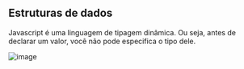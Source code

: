 ## Estruturas de dados
   Javascript é uma linguagem de tipagem dinâmica.
   Ou seja, antes de declarar um valor, você não pode especifica o tipo dele.

![image](https://user-images.githubusercontent.com/55243757/150808019-bef98640-bc15-4eba-80fe-6ff0751cbfc6.png)